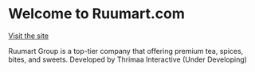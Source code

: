 # Welcome to Ruumart.com

[Visit the site ](https://ruumart.com/)

Ruumart Group is a top-tier company that offering premium tea, spices, bites, and sweets.
Developed by Thrimaa Interactive (Under Developing)